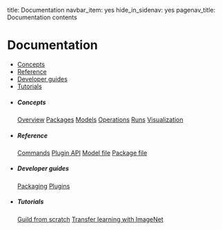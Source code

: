 title: Documentation
navbar_item: yes
hide_in_sidenav: yes
pagenav_title: Documentation contents

# Documentation

- [Concepts](category:#concepts)
- [Reference](category:#reference)
- [Developer guides](category:#devguide)
- [Tutorials](category:#tutorial)

<ul class="categorized-view">
<li>
<h5>Concepts</h5>
<a href="overview">Overview</a>
<a href="packages">Packages</a>
<a href="models">Models</a>
<a href="operations">Operations</a>
<a href="runs">Runs</a>
<a href="visual">Visualization</a>
</li>

<li>
<h5>Reference</h5>
<a href="commands">Commands</a>
<a href="">Plugin API</a>
<a href="">Model file</a>
<a href="">Package file</a>
</li>

<li>
<h5>Developer guides</h5>
<a href="#">Packaging</a>
<a href="#">Plugins</a>
</li>

<li>
<h5>Tutorials</h5>
<a href="#">Guild from scratch</a>
<a href="#">Transfer learning with ImageNet</a>
</li>
</ul>
